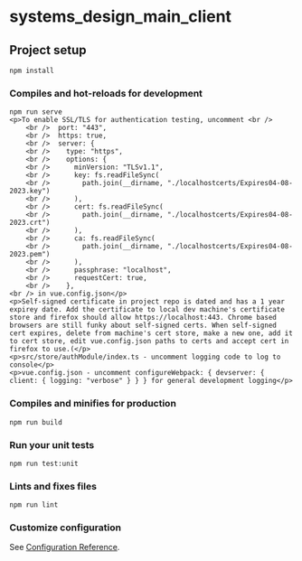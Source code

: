 # systems_design_main_client

## Project setup
```
npm install
```

### Compiles and hot-reloads for development
```
npm run serve
<p>To enable SSL/TLS for authentication testing, uncomment <br />
    <br />  port: "443",
    <br />  https: true,
    <br />  server: {
    <br />    type: "https",
    <br />    options: {
    <br />      minVersion: "TLSv1.1",
    <br />      key: fs.readFileSync(
    <br />        path.join(__dirname, "./localhostcerts/Expires04-08-2023.key")
    <br />      ),
    <br />      cert: fs.readFileSync(
    <br />        path.join(__dirname, "./localhostcerts/Expires04-08-2023.crt")
    <br />      ),
    <br />      ca: fs.readFileSync(
    <br />        path.join(__dirname, "./localhostcerts/Expires04-08-2023.pem")
    <br />      ),
    <br />      passphrase: "localhost",
    <br />      requestCert: true,
    <br />    },
<br /> in vue.config.json</p>
<p>Self-signed certificate in project repo is dated and has a 1 year expirey date. Add the certificate to local dev machine's certificate store and firefox should allow https://localhost:443. Chrome based browsers are still funky about self-signed certs. When self-signed cert expires, delete from machine's cert store, make a new one, add it to cert store, edit vue.config.json paths to certs and accept cert in firefox to use.(</p>
<p>src/store/authModule/index.ts - uncomment logging code to log to console</p>
<p>vue.config.json - uncomment configureWebpack: { devserver: { client: { logging: "verbose" } } } for general development logging</p>

```

### Compiles and minifies for production
```
npm run build
```

### Run your unit tests
```
npm run test:unit
```

### Lints and fixes files
```
npm run lint
```

### Customize configuration
See [Configuration Reference](https://cli.vuejs.org/config/).
